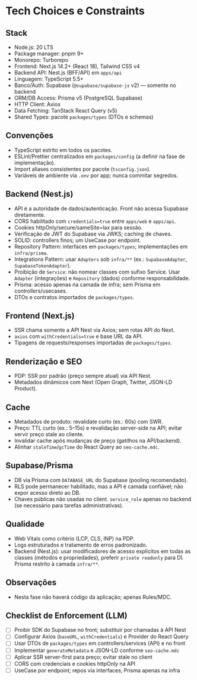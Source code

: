# Tech Choices e Constraints

## Stack

- Node.js: 20 LTS
- Package manager: pnpm 9+
- Monorepo: Turborepo
- Frontend: Next.js 14.2+ (React 18), Tailwind CSS v4
- Backend API: Nest.js (BFF/API) em `apps/api`
- Linguagem: TypeScript 5.5+
- Banco/Auth: Supabase (`@supabase/supabase-js` v2) — somente no backend
- ORM/DB Access: Prisma v5 (PostgreSQL Supabase)
- HTTP Client: Axios
- Data Fetching: TanStack React Query (v5)
- Shared Types: pacote `packages/types` (DTOs e schemas)

## Convenções

- TypeScript estrito em todos os pacotes.
- ESLint/Prettier centralizados em `packages/config` (a definir na fase de implementação).
- Import aliases consistentes por pacote (`tsconfig.json`).
- Variáveis de ambiente via `.env` por app; nunca commitar segredos.

## Backend (Nest.js)

- API é a autoridade de dados/autenticação. Front não acessa Supabase diretamente.
- CORS habilitado com `credentials=true` entre `apps/web` e `apps/api`.
- Cookies httpOnly/secure/sameSite=lax para sessão.
- Verificação de JWT do Supabase via JWKS; caching de chaves.
- SOLID: controllers finos; um UseCase por endpoint.
- Repository Pattern: interfaces em `packages/types`; implementações em `infra/prisma`.
- Integrations Pattern: usar `Adapters` sob `infra/**` (ex.: `SupabaseAdapter`, `SupabaseTokenAdapter`).
- Proibição de `Service`: não nomear classes com sufixo Service. Usar `Adapter` (integrações) e `Repository` (dados) conforme responsabilidade.
- Prisma: acesso apenas na camada de infra; sem Prisma em controllers/usecases.
- DTOs e contratos importados de `packages/types`.

## Frontend (Next.js)

- SSR chama somente a API Nest via Axios; sem rotas API do Next.
- `axios` com `withCredentials=true` e base URL da API.
- Tipagens de requests/responses importadas de `packages/types`.

## Renderização e SEO

- PDP: SSR por padrão (preço sempre atual) via API Nest.
- Metadados dinâmicos com Next (Open Graph, Twitter, JSON-LD Product).

## Cache

- Metadados de produto: revalidate curto (ex.: 60s) com SWR.
- Preço: TTL curto (ex.: 5–15s) e revalidação server-side na API; evitar servir preço stale ao cliente.
- Invalidar cache após mudanças de preço (gatilhos na API/backend).
- Alinhar `staleTime`/`gcTime` do React Query ao `seo-cache.mdc`.

## Supabase/Prisma

- DB via Prisma com `DATABASE_URL` do Supabase (pooling recomendado).
- RLS pode permanecer habilitado, mas a API é camada confiável; não expor acesso direto ao DB.
- Chaves públicas não usadas no client. `service_role` apenas no backend (se necessário para tarefas administrativas).

## Qualidade

- Web Vitals como critério (LCP, CLS, INP) na PDP.
- Logs estruturados e tratamento de erros padronizado.
- Backend (Nest.js): usar modificadores de acesso explícitos em todas as classes (métodos e propriedades), preferir `private readonly` para DI. Prisma restrito à camada `infra/**`.

## Observações

- Nesta fase não haverá código da aplicação; apenas Rules/MDC.

## Checklist de Enforcement (LLM)

- [ ] Proibir SDK do Supabase no front; substituir por chamadas à API Nest
- [ ] Configurar Axios (`baseURL`, `withCredentials`) e Provider do React Query
- [ ] Usar DTOs de `packages/types` em controllers/services (API) e no front
- [ ] Implementar `generateMetadata` e JSON-LD conforme `seo-cache.mdc`
- [ ] Aplicar SSR server-first para preço; evitar stale no client
- [ ] CORS com credenciais e cookies httpOnly na API
- [ ] UseCase por endpoint; repos via interfaces; Prisma apenas na infra
